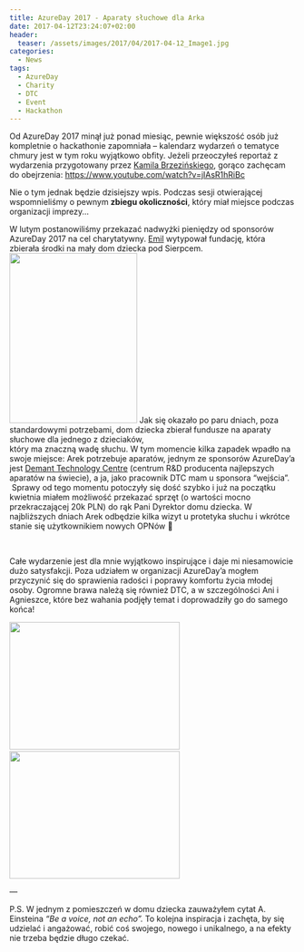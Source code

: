 ```yaml
---
title: AzureDay 2017 - Aparaty słuchowe dla Arka
date: 2017-04-12T23:24:07+02:00
header:
  teaser: /assets/images/2017/04/2017-04-12_Image1.jpg
categories:
  - News
tags:
  - AzureDay
  - Charity
  - DTC
  - Event
  - Hackathon
---
```

Od AzureDay 2017 minął już ponad miesiąc, pewnie większość osób już kompletnie o hackathonie zapomniała &#8211; kalendarz wydarzeń o tematyce chmury jest w tym roku wyjątkowo obfity. Jeżeli przeoczyłeś reportaż z wydarzenia przygotowany przez <a href="https://twitter.com/KamilBrzezinski" target="_blank" rel="noopener noreferrer">Kamila Brzezińskiego</a>, gorąco zachęcam do obejrzenia: <a href="https://www.youtube.com/watch?v=jIAsR1hRiBc" target="_blank" rel="noopener noreferrer">https://www.youtube.com/watch?v=jIAsR1hRiBc</a>

Nie o tym jednak będzie dzisiejszy wpis. Podczas sesji otwierającej wspomnieliśmy o pewnym **zbiegu okoliczności**, który miał miejsce podczas organizacji imprezy&#8230;

W lutym postanowiliśmy przekazać nadwyżki pieniędzy od sponsorów AzureDay 2017 na cel charytatywny. <a href="https://twitter.com/WasilewskiEmil" target="_blank" rel="noopener noreferrer">Emil</a> wytypował fundację, która zbierała środki na mały dom dziecka pod Sierpcem.<img class="size-medium wp-image-343 alignleft" src="http://marek.grabarze.com/wp-content/uploads/2017/04/2017-04-12_IMG_0389-225x300.jpg" alt="" width="225" height="300" srcset="assets/images/2017/04/2017-04-12_IMG_0389-225x300.jpg 225w, assets/images/2017/04/2017-04-12_IMG_0389.jpg 450w" sizes="(max-width: 225px) 100vw, 225px" /> Jak się okazało po paru dniach, poza standardowymi potrzebami, dom dziecka zbierał fundusze na aparaty słuchowe dla jednego z dzieciaków,  
który ma znaczną wadę słuchu. W tym momencie kilka zapadek wpadło na swoje miejsce: Arek potrzebuje aparatów, jednym ze sponsorów AzureDay&#8217;a jest <a href="http://www.demant-technology.com/" target="_blank" rel="noopener noreferrer">Demant Technology Centre</a> (centrum R&D producenta najlepszych aparatów na świecie), a ja, jako pracownik DTC mam u sponsora &#8220;wejścia&#8221;.  Sprawy od tego momentu potoczyły się dość szybko i już na początku kwietnia miałem możliwość przekazać sprzęt (o wartości mocno przekraczającej 20k PLN) do rąk Pani Dyrektor domu dziecka. W najbliższych dniach Arek odbędzie kilka wizyt u protetyka słuchu i wkrótce stanie się użytkownikiem nowych OPNów 🙂

&nbsp;

Całe wydarzenie jest dla mnie wyjątkowo inspirujące i daje mi niesamowicie dużo satysfakcji. Poza udziałem w organizacji AzureDay&#8217;a mogłem przyczynić się do sprawienia radości i poprawy komfortu życia młodej osoby. Ogromne brawa należą się również DTC, a w szczególności Ani i Agnieszce, które bez wahania podjęły temat i doprowadziły go do samego końca!

<img class="size-medium wp-image-344 alignnone" src="http://marek.grabarze.com/wp-content/uploads/2017/04/2017-04-12_IMG_0377-300x225.jpg" alt="" width="300" height="225" srcset="assets/images/2017/04/2017-04-12_IMG_0377-300x225.jpg 300w, assets/images/2017/04/2017-04-12_IMG_0377-768x576.jpg 768w, assets/images/2017/04/2017-04-12_IMG_0377.jpg 800w" sizes="(max-width: 300px) 100vw, 300px" />   <img class="size-medium wp-image-346 alignnone" src="http://marek.grabarze.com/wp-content/uploads/2017/04/2017-04-12_IMG_0374-300x225.jpg" alt="" width="300" height="225" srcset="assets/images/2017/04/2017-04-12_IMG_0374-300x225.jpg 300w, assets/images/2017/04/2017-04-12_IMG_0374-768x576.jpg 768w, assets/images/2017/04/2017-04-12_IMG_0374.jpg 800w" sizes="(max-width: 300px) 100vw, 300px" />

&#8212;

P.S. W jednym z pomieszczeń w domu dziecka zauważyłem cytat A. Einsteina _&#8220;Be a voice, not an echo&#8221;._ To kolejna inspiracja i zachęta, by się udzielać i angażować, robić coś swojego, nowego i unikalnego, a na efekty nie trzeba będzie długo czekać.
